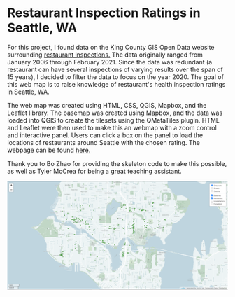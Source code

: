 # Restaurant Inspection Ratings in Seattle, WA

For this project, I found data on the King County GIS Open Data website surrounding [restaurant inspections.](https://gis-kingcounty.opendata.arcgis.com/datasets/9b1f71cb62c040ad9537e3c7e8578ed5_857/data?geometry=-122.444%2C47.640%2C-122.183%2C47.680&orderBy=DATE_INSPECTION&orderByAsc=false&where=CITY%20%3D%20%27Seattle%27%20AND%20DATE_INSPECTION%20%3E%3D%20TIMESTAMP%20%272020-01-01%2000%3A00%3A00%27%20AND%20DATE_INSPECTION%20%3C%3D%20TIMESTAMP%20%272020-12-31%2023%3A59%3A59%27) The data originally ranged from January 2006 through February 2021. Since the data was redundant (a restaurant can have several inspections of varying results over the span of 15 years), I decided to filter the data to focus on the year 2020. The goal of this web map is to raise knowledge of restaurant's health inspection ratings in Seattle, WA.

The web map was created using HTML, CSS, QGIS, Mapbox, and the Leaflet library. The basemap was created using Mapbox, and the data was loaded into QGIS to create the tilesets using the QMetaTiles plugin. HTML and Leaflet were then used to make this an webmap with a zoom control and interactive panel. Users can click a box on the panel to load the locations of restaurants around Seattle with the chosen rating.
The webpage can be found [here.](https://gracel54.github.io/restaurant-inspections/)

Thank you to Bo Zhao for providing the skeleton code to make this possible, as well as Tyler McCrea for being a great teaching assistant.

![Image of Webpage](/assets/webpageimg.png)
